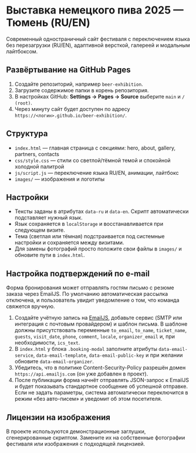 # Выставка немецкого пива 2025 — Тюмень (RU/EN)

Современный одностраничный сайт фестиваля с переключением языка без перезагрузки (RU/EN), адаптивной версткой, галереей и модальным лайтбоксом.

## Развёртывание на GitHub Pages
1. Создайте репозиторий, например `beer-exhibition`.
2. Загрузите содержимое папки в корень репозитория.
3. В настройках GitHub: **Settings → Pages → Source** выберите `main` и `/ (root)`.
4. Через минуту сайт будет доступен по адресу `https://<логин>.github.io/beer-exhibition/`.

## Структура
- `index.html` — главная страница с секциями: hero, about, gallery, partners, contacts
- `css/style.css` — стили со светлой/тёмной темой и спокойной холодной палитрой
- `js/script.js` — переключение языка RU/EN, анимации, лайтбокс
- `images/` — изображения и логотипы

## Настройки
- Тексты заданы в атрибутах `data-ru` и `data-en`. Скрипт автоматически подставляет нужный язык.
- Язык сохраняется в `localStorage` и восстанавливается при следующем визите.
- Тема (светлая или тёмная) подстраивается под системные настройки и сохраняется между визитами.
- Для замены фотографий просто положите свои файлы в `images/` и обновите пути в `index.html`.

## Настройка подтверждений по e-mail
Форма бронирования может отправлять гостям письмо с резюме заказа через EmailJS. По умолчанию автоматическая рассылка отключена,
и пользователь увидит уведомление о том, что команда свяжется вручную.

1. Создайте учётную запись на [EmailJS](https://www.emailjs.com/), добавьте сервис (SMTP или интеграция с почтовым провайдером)
   и шаблон письма. В шаблоне должны присутствовать переменные `to_email`, `to_name`, `ticket_name`, `guests`, `visit_date`,
   `phone`, `comment`, `locale`, `organizer_email` и, при необходимости, `ics_text`.
2. В `index.html` у блока `.booking-modal` заполните атрибуты `data-email-service`, `data-email-template`,
   `data-email-public-key` и при желании обновите `data-email-organizer`.
3. Убедитесь, что в политике Content-Security-Policy разрешён домен `https://api.emailjs.com` (он уже добавлен в проект).
4. После публикации форма начнёт отправлять JSON-запрос к EmailJS и будет показывать стандартное сообщение об успешной отправке.
   Если не задать параметры, система автоматически переключится в режим «без авто-писем» и уведомит об этом посетителя.

## Лицензии на изображения
В проекте используются демонстрационные заглушки, сгенерированные скриптом. Замените их на собственные фотографии фестиваля или изображения с подходящей лицензией.
